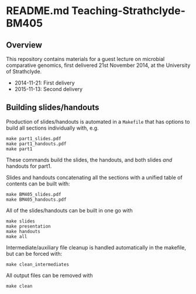 # README.md Teaching-Strathclyde-BM405

## Overview

This repository contains materials for a guest lecture on microbial
comparative genomics, first delivered 21st November 2014, at the University
of Strathclyde.

* 2014-11-21: First delivery
* 2015-11-13: Second delivery

## Building slides/handouts

Production of slides/handouts is automated in a `Makefile` that has options to build all sections individually with, e.g.

```    
make part1_slides.pdf
make part1_handouts.pdf
make part1
```
 
These commands build the slides, the handouts, and both slides *and* handouts for part1.
    
Slides and handouts concatenating all the sections with a unified table of contents can be built with:
    
```
make BM405_slides.pdf
make BM405_handouts.pdf
``` 
    
All of the slides/handouts can be built in one go with
    
```
make slides
make presentation
make handouts
make all
```

Intermediate/auxiliary file cleanup is handled automatically in the makefile, but can be forced with:
    
```
make clean_intermediates
```

All output files can be removed with
    
```
make clean
```